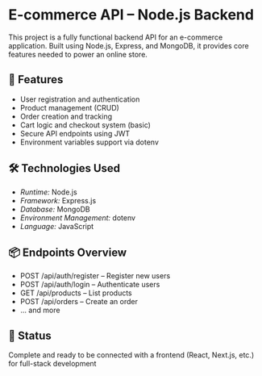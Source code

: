 # E-commerce API – Node.js Backend

This project is a fully functional backend API for an e-commerce application. Built using Node.js, Express, and MongoDB, it provides core features needed to power an online store.

## 🛒 Features
- User registration and authentication
- Product management (CRUD)
- Order creation and tracking
- Cart logic and checkout system (basic)
- Secure API endpoints using JWT
- Environment variables support via dotenv

## 🛠 Technologies Used
- *Runtime:* Node.js
- *Framework:* Express.js
- *Database:* MongoDB
- *Environment Management:* dotenv
- *Language:* JavaScript

## 📦 Endpoints Overview
- POST /api/auth/register – Register new users  
- POST /api/auth/login – Authenticate users  
- GET /api/products – List products  
- POST /api/orders – Create an order  
- ... and more

## 🚀 Status
Complete and ready to be connected with a frontend (React, Next.js, etc.) for full-stack development
